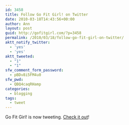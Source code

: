 ```yaml
---
id: 3458
title: Follow Go Fit Girl! on Twitter
date: 2010-03-18T14:43:56+00:00
author: Ann
layout: post
guid: http://gofitgirl.com/?p=3458
permalink: /2010/03/18/follow-go-fit-girl-on-twitter/
aktt_notify_twitter:
  - 'yes'
  - 'yes'
aktt_tweeted:
  - "1"
  - "1"
sfw_comment_form_password:
  - pBDv8i5FM4u0
sfw_pwd:
  - QBQ4caqRHamp
categories:
  - blogging
tags:
  - tweet
---
```

Go Fit Girl! is now tweeting. [Check it out](http://twitter.com/GoFitGirl)!